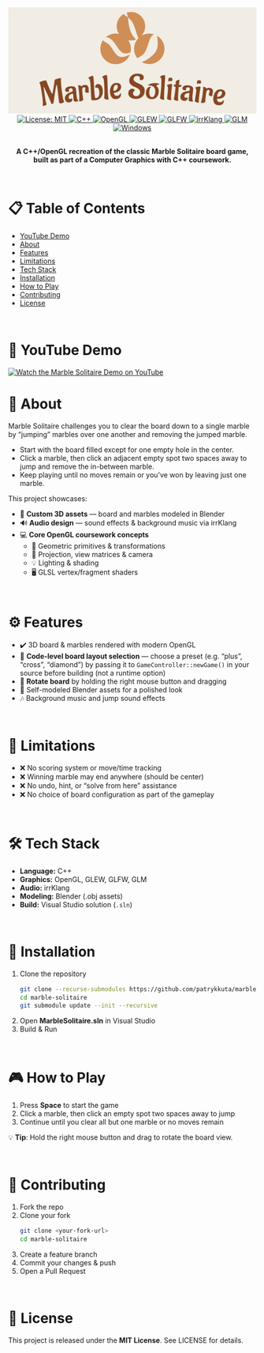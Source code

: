 <img alt="Marble Solitaire Logo" src="docs/marble-solitaire-high-resolution-logo.png">

<br/>

<div align="center">
  <a href="LICENSE">
    <img src="https://img.shields.io/badge/License-MIT-green.svg" alt="License: MIT" />
  </a>
  <a href="https://isocpp.org/">
    <img src="https://img.shields.io/badge/language-C++-00599C.svg" alt="C++" />
  </a>
  <a href="https://www.opengl.org/">
    <img src="https://img.shields.io/badge/OpenGL-4.3-orange.svg" alt="OpenGL" />
  </a>
  <a href="http://glew.sourceforge.net/">
    <img src="https://img.shields.io/badge/GLEW-2.1.0-blue.svg" alt="GLEW" />
  </a>
  <a href="https://www.glfw.org/">
    <img src="https://img.shields.io/badge/GLFW-3.3.8-lightgrey.svg" alt="GLFW" />
  </a>
  <a href="https://www.ambiera.com/irrklang/">
    <img src="https://img.shields.io/badge/irrKlang-latest-purple.svg" alt="irrKlang" />
  </a>
  <a href="https://github.com/g-truc/glm">
    <img src="https://img.shields.io/badge/glm-latest-brightgreen.svg" alt="GLM" />
  </a>
  <a href="https://www.microsoft.com/windows">
    <img src="https://img.shields.io/badge/Platform-Windows-blue.svg" alt="Windows" />
  </a>
</div>

<br/>

<p align="center">
    <b>A C++/OpenGL recreation of the classic Marble Solitaire board game, built as part of a Computer Graphics with C++ coursework.</b>
</p>

<br/>

# 📋 Table of Contents

- [YouTube Demo](#-youtube-demo)
- [About](#-about)  
- [Features](#️-features)  
- [Limitations](#-limitations)  
- [Tech Stack](#️-tech-stack)  
- [Installation](#-installation)  
- [How to Play](#-how-to-play)  
- [Contributing](#-contributing)  
- [License](#-license)  

<br/>

# 🎥 YouTube Demo

[![Watch the Marble Solitaire Demo on YouTube](https://img.youtube.com/vi/XikcYObMmg0/maxresdefault.jpg)](https://youtu.be/XikcYObMmg0)

# 🔎 About

Marble Solitaire challenges you to clear the board down to a single marble by “jumping” marbles over one another and removing the jumped marble.

- Start with the board filled except for one empty hole in the center.  
- Click a marble, then click an adjacent empty spot two spaces away to jump and remove the in-between marble.  
- Keep playing until no moves remain or you’ve won by leaving just one marble.  

This project showcases:

- 🎨 **Custom 3D assets** — board and marbles modeled in Blender  
- 🔊 **Audio design** — sound effects & background music via irrKlang  
- 💻 **Core OpenGL coursework concepts**  
  - 📐 Geometric primitives & transformations  
  - 🎥 Projection, view matrices & camera  
  - 💡 Lighting & shading  
  - 🖥️ GLSL vertex/fragment shaders  

<br/>

# ⚙️ Features

- ✔️ 3D board & marbles rendered with modern OpenGL
- 🔧 **Code-level board layout selection** — choose a preset (e.g. “plus”, “cross”, “diamond”) by passing it to `GameController::newGame()` in your source before building (not a runtime option) 
- 🔄 **Rotate board** by holding the right mouse button and dragging 
- 🧱 Self-modeled Blender assets for a polished look  
- 🎶 Background music and jump sound effects  

<br/>

# 🚫 Limitations

- ❌ No scoring system or move/time tracking  
- ❌ Winning marble may end anywhere (should be center)  
- ❌ No undo, hint, or “solve from here” assistance  
- ❌ No choice of board configuration as part of the gameplay 

<br/>

# 🛠️ Tech Stack

- **Language:** C++  
- **Graphics:** OpenGL, GLEW, GLFW, GLM  
- **Audio:** irrKlang  
- **Modeling:** Blender (.obj assets)  
- **Build:** Visual Studio solution (`.sln`)  

<br/>

# 🚀 Installation

1. Clone the repository
    ```bash
    git clone --recurse-submodules https://github.com/patrykkuta/marble-solitaire.git
    cd marble-solitaire
    git submodule update --init --recursive
    ```
2. Open **MarbleSolitaire.sln** in Visual Studio  
3. Build & Run  

<br/>

# 🎮 How to Play

1. Press **Space** to start the game  
2. Click a marble, then click an empty spot two spaces away to jump  
3. Continue until you clear all but one marble or no moves remain  

💡 **Tip**: Hold the right mouse button and drag to rotate the board view.  

<br/>

# 🤝 Contributing

1. Fork the repo  
2. Clone your fork
    ```bash
   git clone <your-fork-url>
   cd marble-solitaire
3.	Create a feature branch
4.	Commit your changes & push
5.	Open a Pull Request

<br/>

# 📄 License

This project is released under the **MIT License**. See LICENSE for details.